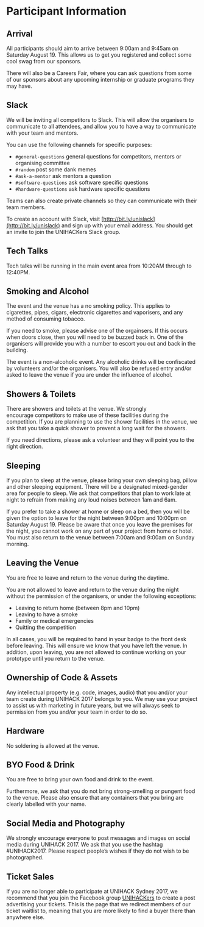 # Participant Information

## Arrival

All participants should aim to arrive between 9:00am and 9:45am on Saturday
August 19. This allows us to get you registered and collect some cool swag from
our sponsors.

There will also be a Careers Fair, where you can ask questions from some
of our sponsors about any upcoming internship or graduate programs they may
have.

## Slack

We will be inviting all competitors to Slack. This will allow the
organisers to communicate to all attendees, and allow you to have a way to
communicate with your team and mentors.

You can use the following channels for specific purposes:

- `#general-questions` general questions for competitors, mentors or organising
committee
- `#random` post some dank memes
- `#ask-a-mentor` ask mentors a question
- `#software-questions` ask software specific questions
- `#hardware-questions` ask hardware specific questions

Teams can also create private channels so they can communicate with their team
members.

To create an account with Slack, visit [http://bit.ly/unislack](http://bit.ly/unislack)
and sign up with your email address. You should get an invite to join the
UNIHACKers Slack group.

## Tech Talks

Tech talks will be running in the main event area from 10:20AM through to 12:40PM.

## Smoking and Alcohol

The event and the venue has a no smoking policy. This applies to cigarettes,
pipes, cigars, electronic cigarettes and vaporisers, and any method of
consuming tobacco.

If you need to smoke, please advise one of the orgainsers. If this occurs when
doors close, then you will need to be buzzed back in. One of the organisers will
provide you with a number to escort you out and back in the building.

The event is a non-alcoholic event. Any alcoholic drinks will be confiscated by
volunteers and/or the organisers. You will also be refused entry and/or asked to
leave the venue if you are under the influence of alcohol.

## Showers & Toilets

There are showers and toilets at the venue. We strongly encourage competitors to
make use of these facilities during the competition. If you are planning to use
the shower facilities in the venue, we ask that you take a quick shower to
prevent a long wait for the showers.

If you need directions, please ask a volunteer and they will point you to the
right direction.

## Sleeping

If you plan to sleep at the venue, please bring your own sleeping bag, pillow
and other sleeping equipment. There will be a designated mixed-gender area for
people to sleep. We ask that competitors that plan to work late at night to
refrain from making any loud noises between 1am and 6am.

If you prefer to take a shower at home or sleep on a bed, then you will be given
the option to leave for the night between 9:00pm and 10:00pm on Saturday August 19.
Please be aware that once you leave the premises for the night, you cannot work
on any part of your project from home or hotel. You must also return to the
venue between 7:00am and 9:00am on Sunday morning.

## Leaving the Venue

You are free to leave and return to the venue during the daytime.

You are not allowed to leave and return to the venue during the night without
the permission of the organisers, or under the following exceptions:

- Leaving to return home (between 8pm and 10pm)
- Leaving to have a smoke
- Family or medical emergencies
- Quitting the competition

In all cases, you will be required to hand in your badge to the front desk
before leaving. This will ensure we know that you have left the venue. In
addition, upon leaving, you are not allowed to continue working on your
prototype until you return to the venue.

## Ownership of Code & Assets

Any intellectual property (e.g. code, images, audio) that you and/or your team
create during UNIHACK 2017 belongs to you. We may use your project to assist us
with marketing in future years, but we will always seek to permission from you
and/or your team in order to do so.

## Hardware

No soldering is allowed at the venue.

## BYO Food & Drink

You are free to bring your own food and drink to the event.

Furthermore, we ask that you do not bring strong-smelling or pungent food to the
venue. Please also ensure that any containers that you bring are clearly
labelled with your name.

## Social Media and Photography

We strongly encourage everyone to post messages and images on social media
during UNIHACK 2017. We ask that you use the hashtag #UNIHACK2017. Please
respect people’s wishes if they do not wish to be photographed.

## Ticket Sales

If you are no longer able to participate at UNIHACK Sydney 2017, we
recommend that you join the Facebook group [UNIHACKers](https://facebook.com/groups/unihackers)
to create a post advertising your tickets. This is the page that we
redirect members of our ticket waitlist to, meaning that you are more likely
to find a buyer there than anywhere else.

